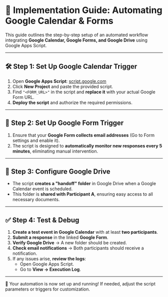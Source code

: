 # 📌 Implementation Guide: Automating Google Calendar & Forms

This guide outlines the step-by-step setup of an automated workflow integrating **Google Calendar, Google Forms, and Google Drive** using Google Apps Script.

---

## 🛠️ Step 1: Set Up Google Calendar Trigger

1. Open **Google Apps Script**: [script.google.com](https://script.google.com/)
2. Click **New Project** and paste the provided script.
3. Find `"<FORM_URL>"` in the script and **replace it** with your actual Google Form URL.
4. **Deploy the script** and authorize the required permissions.

---

## 📝 Step 2: Set Up Google Form Trigger

1. Ensure that your **Google Form collects email addresses** (Go to Form settings and enable it).
2. The script is designed to **automatically monitor new responses every 5 minutes**, eliminating manual intervention.

---

## 📂 Step 3: Configure Google Drive

- The script **creates a "handoff" folder** in Google Drive when a Google Calendar event is scheduled.
- This folder is **shared with Participant A**, ensuring easy access to all necessary documents.

---

## ✅ Step 4: Test & Debug

1. **Create a test event in Google Calendar** with at least **two participants**.
2. **Submit a response** in the linked **Google Form**.
3. **Verify Google Drive** → A new folder should be created.
4. **Check email notifications** → Both participants should receive a notification.
5. If any issues arise, **review the logs**:
   - Open Google Apps Script.
   - Go to **View → Execution Log**.

---

🚀 Your automation is now set up and running! If needed, adjust the script parameters or triggers for customization.
